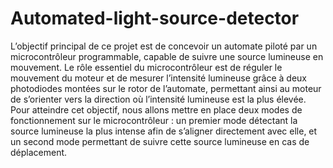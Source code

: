 # Automated-light-source-detector

 L’objectif principal de ce projet est de concevoir un automate piloté par un microcontrôleur programmable,
 capable de suivre une source lumineuse en mouvement. Le rôle essentiel du microcontrôleur est de
 réguler le mouvement du moteur et de mesurer l’intensité lumineuse grâce à deux photodiodes montées
 sur le rotor de l’automate, permettant ainsi au moteur de s’orienter vers la direction où l’intensité
 lumineuse est la plus élevée. Pour atteindre cet objectif, nous allons mettre en place deux modes de
 fonctionnement sur le microcontrôleur : un premier mode détectant la source lumineuse la plus intense
 afin de s’aligner directement avec elle, et un second mode permettant de suivre cette source lumineuse
 en cas de déplacement.
